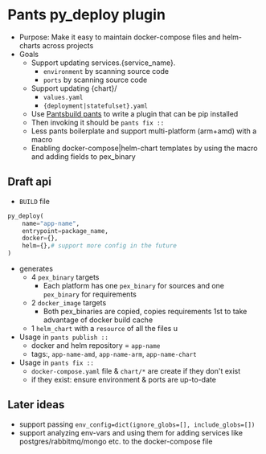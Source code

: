 # Pants py_deploy plugin
- Purpose: Make it easy to maintain docker-compose files and helm-charts across projects
- Goals
  - Support updating services.{service_name}.
    - `environment` by scanning source code
    - `ports` by scanning source code
  - Support updating {chart}/
    - `values.yaml`
    - `{deployment|statefulset}.yaml`
  - Use [Pantsbuild pants](https://www.pantsbuild.org/docs) to write a plugin that can be pip installed
  - Then invoking it should be `pants fix ::`
  - Less pants boilerplate and support multi-platform (arm+amd) with a macro
  - Enabling docker-compose|helm-chart templates by using the macro and adding fields to pex_binary

## Draft api
- `BUILD` file
```python
py_deploy(
    name="app-name",
    entrypoint=package_name,
    docker={},
    helm={},# support more config in the future
)
```
- generates
  - 4 `pex_binary` targets
    - Each platform has one `pex_binary` for sources and one `pex_binary` for requirements
  - 2 `docker_image` targets
    - Both pex_binaries are copied, copies requirements 1st to take advantage of docker build cache
  - 1 `helm_chart` with a `resource` of all the files u
- Usage in `pants publish ::`
  - docker and helm repository = `app-name`
  - tags:, `app-name-amd`, `app-name-arm`, `app-name-chart`
- Usage in `pants fix ::`
  - `docker-compose.yaml` file & `chart/*` are create if they don't exist
  - if they exist: ensure environment & ports are up-to-date

## Later ideas
- support passing `env_config=dict(ignore_globs=[], include_globs=[])`
- support analyzing env-vars and using them for adding services like postgres/rabbitmq/mongo etc. to the docker-compose file
